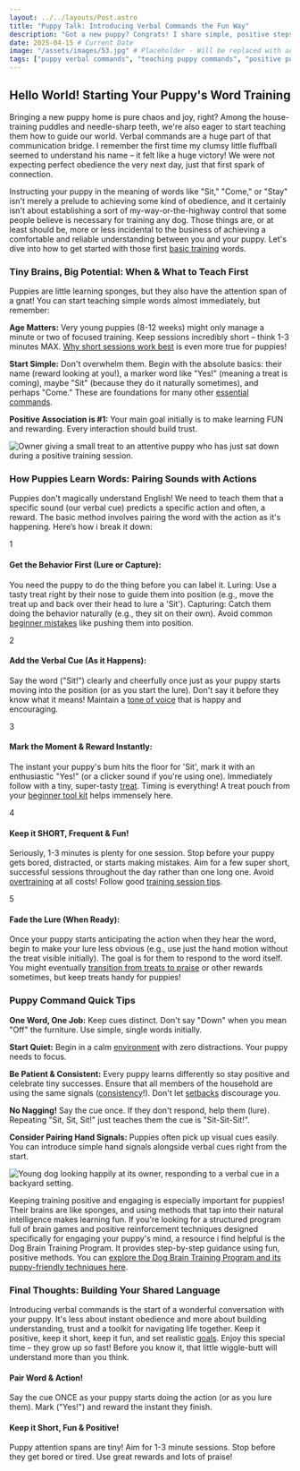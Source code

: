 ```yaml
---
layout: ../../layouts/Post.astro
title: "Puppy Talk: Introducing Verbal Commands the Fun Way"
description: "Got a new puppy? Congrats! I share simple, positive steps for introducing basic verbal commands like 'Sit' and 'Come' to your puppy, keeping it fun and frustration-free."
date: 2025-04-15 # Current Date
image: "/assets/images/53.jpg" # Placeholder - Will be replaced with actual image path
tags: ["puppy verbal commands", "teaching puppy commands", "positive puppy training", "puppy first commands", "puppy training tips", "dog training basics", "puppy communication", "easy puppy training"]
---
```


<h2 class="text-3xl font-bold text-slate-800 dark:text-slate-100 mb-6">Hello World! Starting Your Puppy's Word Training</h2>

<p class="text-lg text-slate-600 dark:text-slate-300 mb-4">
    Bringing a new puppy home is pure chaos and joy, right? Among the house-training puddles and needle-sharp teeth, we're also eager to start teaching them how to guide our world. Verbal commands are a huge part of that communication bridge. I remember the first time my clumsy little fluffball seemed to understand his name – it felt like a huge victory! We were not expecting perfect obedience the very next day, just that first spark of connection.
</p>
<p class="text-lg text-slate-600 dark:text-slate-300 mb-8">
    Instructing your puppy in the meaning of words like "Sit," "Come," or "Stay" isn't merely a prelude to achieving some kind of obedience, and it certainly isn't about establishing a sort of my-way-or-the-highway control that some people believe is necessary for training any dog. Those things are, or at least should be, more or less incidental to the business of achieving a comfortable and reliable understanding between you and your puppy. Let's dive into how to get started with those first <a href="https://trainedtails.com/posts/basic-dog-training" target="_blank"  class="text-emerald-600 dark:text-emerald-400 hover:underline">basic training</a> words.
</p>

<h3 class="text-2xl font-semibold text-slate-800 dark:text-slate-100 mb-6">Tiny Brains, Big Potential: When & What to Teach First</h3>

<p class="text-lg text-slate-600 dark:text-slate-300 mb-4">
    Puppies are little learning sponges, but they also have the attention span of a gnat! You can start teaching simple words almost immediately, but remember:
</p>

<div class="space-y-6 divide-y divide-slate-200 dark:divide-slate-700/50 mb-8">
    <div class="pt-6 first:pt-0 flex items-start"> <div class="w-2 h-2 bg-slate-800 dark:bg-slate-100 rounded-full flex-shrink-0 mr-3 mt-2"></div> <div> <p class="text-lg text-slate-600 dark:text-slate-300">
            <strong class="font-semibold text-slate-800 dark:text-slate-100">Age Matters:</strong> Very young puppies (8-12 weeks) might only manage a minute or two of focused training. Keep sessions incredibly short – think 1-3 minutes MAX. <a href="https://trainedtails.com/posts/why-short-sessions-work-best" target="_blank"  class="text-emerald-600 dark:text-emerald-400 hover:underline">Why short sessions work best</a> is even more true for puppies!
           </p>
        </div>
    </div>
    <div class="pt-6 flex items-start">
        <div class="w-2 h-2 bg-slate-800 dark:bg-slate-100 rounded-full flex-shrink-0 mr-3 mt-2"></div>
        <div>
            <p class="text-lg text-slate-600 dark:text-slate-300">
                <strong class="font-semibold text-slate-800 dark:text-slate-100">Start Simple:</strong> Don't overwhelm them. Begin with the absolute basics: their name (reward looking at you!), a marker word like "Yes!" (meaning a treat is coming), maybe "Sit" (because they do it naturally sometimes), and perhaps "Come." These are foundations for many other <a href="https://trainedtails.com/posts/7-Commands-Your-Dog-Needs-to-Know" target="_blank"  class="text-emerald-600 dark:text-emerald-400 hover:underline">essential commands</a>.
            </p>
        </div>
    </div>
    <div class="pt-6 flex items-start">
       <div class="w-2 h-2 bg-slate-800 dark:bg-slate-100 rounded-full flex-shrink-0 mr-3 mt-2"></div>
       <div>
            <p class="text-lg text-slate-600 dark:text-slate-300">
                <strong class="font-semibold text-slate-800 dark:text-slate-100">Positive Association is #1:</strong> Your main goal initially is to make learning FUN and rewarding. Every interaction should build trust.
            </p>
       </div>
    </div>
</div>

<img src="/assets/images/55.jpg" alt="Owner giving a small treat to an attentive puppy who has just sat down during a positive training session." class="w-full h-auto rounded-xl my-8 shadow-lg" loading="lazy" />

<h3 class="text-2xl font-semibold text-slate-800 dark:text-slate-100 mb-6">How Puppies Learn Words: Pairing Sounds with Actions</h3>

<p class="text-lg text-slate-600 dark:text-slate-300 mb-8">
    Puppies don't magically understand English! We need to teach them that a specific sound (our verbal cue) predicts a specific action and often, a reward. The basic method involves pairing the word with the action as it's happening. Here’s how i break it down:
</p>

<div class="relative border-l-2 border-emerald-300 dark:border-emerald-700/50 ml-4 space-y-10 mb-12">
    <div class="relative pl-8">
        <div class="absolute w-8 h-8 bg-emerald-500 dark:bg-emerald-600 rounded-full flex items-center justify-center -left-4 ring-4 ring-white dark:ring-slate-900">
            <span class="font-bold text-white text-sm">1</span>
        </div>
        <h4 class="text-xl font-semibold text-slate-800 dark:text-slate-100 mb-2">Get the Behavior First (Lure or Capture):</h4>
        <p class="text-lg text-slate-600 dark:text-slate-300">
            You need the puppy to do the thing before you can label it. Luring: Use a tasty treat right by their nose to guide them into position (e.g., move the treat up and back over their head to lure a 'Sit'). Capturing: Catch them doing the behavior naturally (e.g., they sit on their own). Avoid common <a href="https://trainedtails.com/posts/beginner-mistakes" target="_blank"  class="text-emerald-600 dark:text-emerald-400 hover:underline">beginner mistakes</a> like pushing them into position.
        </p>
    </div>
    <div class="relative pl-8">
       <div class="absolute w-8 h-8 bg-emerald-500 dark:bg-emerald-600 rounded-full flex items-center justify-center -left-4 ring-4 ring-white dark:ring-slate-900">
            <span class="font-bold text-white text-sm">2</span>
       </div>
       <h4 class="text-xl font-semibold text-slate-800 dark:text-slate-100 mb-2">Add the Verbal Cue (As it Happens):</h4>
        <p class="text-lg text-slate-600 dark:text-slate-300">
            Say the word ("Sit!") clearly and cheerfully once just as your puppy starts moving into the position (or as you start the lure). Don't say it before they know what it means! Maintain a <a href="https://trainedtails.com/posts/tone-of-voice" target="_blank"  class="text-emerald-600 dark:text-emerald-400 hover:underline">tone of voice</a> that is happy and encouraging.
        </p>
    </div>
    <div class="relative pl-8">
       <div class="absolute w-8 h-8 bg-emerald-500 dark:bg-emerald-600 rounded-full flex items-center justify-center -left-4 ring-4 ring-white dark:ring-slate-900">
            <span class="font-bold text-white text-sm">3</span>
       </div>
       <h4 class="text-xl font-semibold text-slate-800 dark:text-slate-100 mb-2">Mark the Moment & Reward Instantly:</h4>
        <p class="text-lg text-slate-600 dark:text-slate-300">
            The instant your puppy's bum hits the floor for 'Sit', mark it with an enthusiastic "Yes!" (or a clicker sound if you're using one). Immediately follow with a tiny, super-tasty <a href="https://trainedtails.com/posts/treats-and-rewards" target="_blank"  class="text-emerald-600 dark:text-emerald-400 hover:underline">treat</a>. Timing is everything! A treat pouch from your <a href="https://trainedtails.com/posts/dog-training-tools-for-beginners" target="_blank"  class="text-emerald-600 dark:text-emerald-400 hover:underline">beginner tool kit</a> helps immensely here.
        </p>
    </div>
    <div class="relative pl-8">
       <div class="absolute w-8 h-8 bg-emerald-500 dark:bg-emerald-600 rounded-full flex items-center justify-center -left-4 ring-4 ring-white dark:ring-slate-900">
            <span class="font-bold text-white text-sm">4</span>
       </div>
       <h4 class="text-xl font-semibold text-slate-800 dark:text-slate-100 mb-2">Keep it SHORT, Frequent & Fun!</h4>
        <p class="text-lg text-slate-600 dark:text-slate-300">
            Seriously, 1-3 minutes is plenty for one session. Stop before your puppy gets bored, distracted, or starts making mistakes. Aim for a few super short, successful sessions throughout the day rather than one long one. Avoid <a href="https://trainedtails.com/posts/avoiding-overtraining" target="_blank"  class="text-emerald-600 dark:text-emerald-400 hover:underline">overtraining</a> at all costs! Follow good <a href="https://trainedtails.com/posts/training-session-tips" target="_blank"  class="text-emerald-600 dark:text-emerald-400 hover:underline">training session tips</a>.
        </p>
    </div>
     <div class="relative pl-8">
       <div class="absolute w-8 h-8 bg-emerald-500 dark:bg-emerald-600 rounded-full flex items-center justify-center -left-4 ring-4 ring-white dark:ring-slate-900">
            <span class="font-bold text-white text-sm">5</span>
       </div>
       <h4 class="text-xl font-semibold text-slate-800 dark:text-slate-100 mb-2">Fade the Lure (When Ready):</h4>
        <p class="text-lg text-slate-600 dark:text-slate-300">
            Once your puppy starts anticipating the action when they hear the word, begin to make your lure less obvious (e.g., use just the hand motion without the treat visible initially). The goal is for them to respond to the word itself. You might eventually <a href="https://trainedtails.com/posts/treat-to-praise" target="_blank"  class="text-emerald-600 dark:text-emerald-400 hover:underline">transition from treats to praise</a> or other rewards sometimes, but keep treats handy for puppies!
        </p>
    </div>
</div>

<h3 class="text-2xl font-semibold text-slate-800 dark:text-slate-100 mb-6">Puppy Command Quick Tips</h3>

<div class="bg-blue-50 dark:bg-slate-800 border border-blue-200 dark:border-blue-900 rounded-lg p-6 relative mb-12 shadow-md not-prose">
    <div class="space-y-4 divide-y divide-blue-200 dark:divide-blue-900/50">
         <div class="flex items-start pt-4 first:pt-0">
            <div class="w-5 h-5 bg-blue-500 dark:bg-blue-600 rounded-full flex-shrink-0 mr-3 mt-1"> <span class="font-bold text-white"></span> </div>
            <p class="text-lg text-slate-700 dark:text-slate-200">
                <strong>One Word, One Job:</strong> Keep cues distinct. Don't say "Down" when you mean "Off" the furniture. Use simple, single words initially.
            </p>
        </div>
        <div class="flex items-start pt-4">
            <div class="w-5 h-5 bg-blue-500 dark:bg-blue-600 rounded-full flex-shrink-0 mr-3 mt-1"> <span class="font-bold text-white"></span> </div>
            <p class="text-lg text-slate-700 dark:text-slate-200">
                <strong>Start Quiet:</strong> Begin in a calm <a href="https://trainedtails.com/posts/right-training-enviroment" target="_blank"  class="text-blue-600 dark:text-blue-400 hover:underline">environment</a> with zero distractions. Your puppy needs to focus.
            </p>
        </div>
        <div class="flex items-start pt-4">
            <div class="w-5 h-5 bg-blue-500 dark:bg-blue-600 rounded-full flex-shrink-0 mr-3 mt-1"> <span class="font-bold text-white"></span> </div>
            <p class="text-lg text-slate-700 dark:text-slate-200">
                <strong>Be Patient & Consistent:</strong> Every puppy learns differently so stay positive and celebrate tiny successes. Ensure that all members of the household are using the same signals (<a href="https://trainedtails.com/posts/consistency-matters" target="_blank"  class="text-blue-600 dark:text-blue-400 hover:underline">consistency</a>!). Don't let <a href="https://trainedtails.com/posts/handling-setbacks" target="_blank"  class="text-blue-600 dark:text-blue-400 hover:underline">setbacks</a> discourage you.
            </p>
        </div>
         <div class="flex items-start pt-4">
            <div class="w-5 h-5 bg-blue-500 dark:bg-blue-600 rounded-full flex-shrink-0 mr-3 mt-1"> <span class="font-bold text-white"></span> </div>
            <p class="text-lg text-slate-700 dark:text-slate-200">
                <strong>No Nagging!</strong> Say the cue once. If they don't respond, help them (lure). Repeating "Sit, Sit, Sit!" just teaches them the cue is "Sit-Sit-Sit!".
            </p>
        </div>
         <div class="flex items-start pt-4">
            <div class="w-5 h-5 bg-blue-500 dark:bg-blue-600 rounded-full flex-shrink-0 mr-3 mt-1"> <span class="font-bold text-white"></span> </div>
            <p class="text-lg text-slate-700 dark:text-slate-200">
                <strong>Consider Pairing Hand Signals:</strong> Puppies often pick up visual cues easily. You can introduce simple hand signals alongside verbal cues right from the start.
            </p>
        </div>
    </div>
</div>

<img src="/assets/images/56.jpg" alt="Young dog looking happily at its owner, responding to a verbal cue in a backyard setting." class="w-full h-auto rounded-xl my-8 shadow-lg" loading="lazy" />

<p class="text-lg text-slate-600 dark:text-slate-300 mb-8 bg-emerald-50 dark:bg-slate-800 border border-emerald-200 dark:border-emerald-900 rounded-lg p-4 shadow">
    Keeping training positive and engaging is especially important for puppies! Their brains are like sponges, and using methods that tap into their natural intelligence makes learning fun. If you're looking for a structured program full of brain games and positive reinforcement techniques designed specifically for engaging your puppy's mind, a resource i find helpful is the Dog Brain Training Program. It provides step-by-step guidance using fun, positive methods. You can <a href="https://trainedtails.com/dogtraining" target="_blank"  class="text-emerald-700 dark:text-emerald-300 font-bold hover:underline">explore the Dog Brain Training Program and its puppy-friendly techniques here</a>.
</p>



<h3 class="text-2xl font-semibold text-slate-800 dark:text-slate-100 mb-6">Final Thoughts: Building Your Shared Language</h3>

<p class="text-lg text-slate-600 dark:text-slate-300 mb-8">
    Introducing verbal commands is the start of a wonderful conversation with your puppy. It's less about instant obedience and more about building understanding, trust and a toolkit for navigating life together. Keep it positive, keep it short, keep it fun, and set realistic <a href="https://trainedtails.com/posts/training-goals" target="_blank"  class="text-emerald-600 dark:text-emerald-400 hover:underline">goals</a>. Enjoy this special time – they grow up so fast! Before you know it, that little wiggle-butt will understand more than you think.
</p>

<div class="grid grid-cols-1 md:grid-cols-2 gap-8 mt-12 not-prose">
    <div class="p-6 rounded-lg border-l-4 border-blue-500 bg-blue-50 dark:bg-slate-800 dark:border-blue-700">
        <h4 class="text-xl font-bold text-blue-700 dark:text-blue-300 mb-2">Pair Word & Action!</h4>
        <p class="text-slate-600 dark:text-slate-300">Say the cue ONCE as your puppy starts doing the action (or as you lure them). Mark ("Yes!") and reward the instant they finish.</p>
    </div>
    <div class="p-6 rounded-lg border-l-4 border-green-500 bg-green-50 dark:bg-slate-800 dark:border-green-700">
        <h4 class="text-xl font-bold text-green-700 dark:text-green-300 mb-2">Keep it Short, Fun & Positive!</h4>
        <p class="text-slate-600 dark:text-slate-300">Puppy attention spans are tiny! Aim for 1-3 minute sessions. Stop before they get bored or tired. Use great rewards and lots of praise!</p>
    </div>
</div>